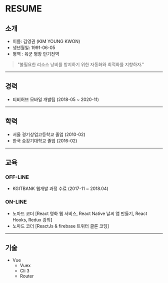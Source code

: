 # RESUME

## 소개

* 이름: 김영권 (KIM YOUNG KWON)
* 생년월일: 1991-06-05
* 병역 : 육군 병장 만기전역

> "불필요한 리소스 낭비를 방지하기 위한 자동화와 최적화를 지향하자."

___

## 경력
* 티비허브 모바일 개발팀 (2018-05 ~ 2020-11)
___

## 학력
* 서울 경기상업고등학교 졸업 (2010-02)
* 한국 승강기대학교 졸업 (2016-02)
___

## 교육

### OFF-LINE
* KGITBANK 웹개발 과정 수료 (2017-11 ~ 2018.04)

### ON-LINE
* 노마드 코더 [React 영화 웹 서비스, React Native 날씨 앱 만들기, React Hooks, Redux 강의]
* 노마드 코더 [ReactJs & firebase 트위터 클론 코딩]
___

## 기술

* Vue
   - Vuex
   - Cli 3
   - Router




